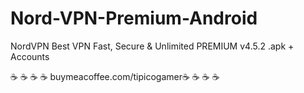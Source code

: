 # Nord-VPN-Premium-Android
NordVPN Best VPN Fast, Secure &amp; Unlimited PREMIUM v4.5.2 .apk + Accounts 

☕ ☕ ☕ ☕ buymeacoffee.com/tipicogamer☕ ☕ ☕ ☕ 
    

